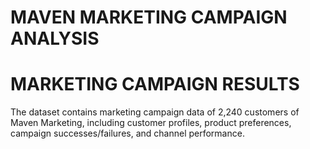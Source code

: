 # MAVEN  MARKETING  CAMPAIGN  ANALYSIS

#  MARKETING CAMPAIGN RESULTS
The dataset contains marketing campaign data of 2,240 customers of Maven Marketing, including
customer profiles, product preferences, campaign successes/failures, and channel performance.

